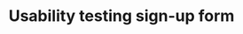 ---
layout: default
title: Usability testing sign-up form

redirect_to: "https://goo.gl/forms/AGDWS9nFG4AcKYLW2"
---
